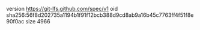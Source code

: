 version https://git-lfs.github.com/spec/v1
oid sha256:56f8d202735a1194b1f91f12bcb388d9cd8ab9a16b45c7763ff4f51f8e90f0ac
size 4966
